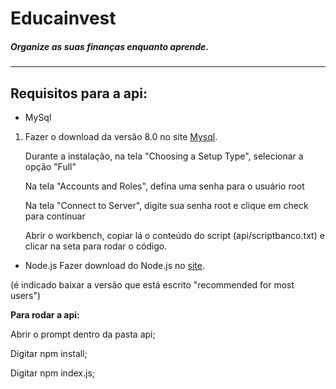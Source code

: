 # __Educainvest__
##### Organize as suas finanças enquanto aprende.
---




## Requisitos para a api:

* MySql

1. Fazer o download da versão 8.0 no site [Mysql](https://dev.mysql.com/downloads/windows/installer/8.0.html).

    Durante a instalação, na tela "Choosing a Setup Type", selecionar a opção "Full"

    Na tela "Accounts and Roles", defina uma senha para o usuário root

    Na tela "Connect to Server", digite sua senha root e clique em check para continuar

    Abrir o workbench, copiar lá o conteúdo do script (api/scriptbanco.txt) e clicar na seta para rodar o código.


* Node.js
Fazer download do Node.js no [site](https://nodejs.org/en). 

(é indicado baixar a versão que está escrito "recommended for most users")

__Para rodar a api:__

Abrir o prompt dentro da pasta api;

Digitar npm install;

Digitar npm index.js;